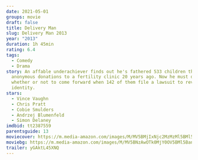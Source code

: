 ```yaml
---
date: 2021-05-01
groups: movie
draft: false
title: Delivery Man
slug: Delivery Man 2013
year: "2013"
duration: 1h 45min
rating: 6.4
tags:
  - Comedy
  - Drama
story: An affable underachiever finds out he's fathered 533 children through
  anonymous donations to a fertility clinic 20 years ago. Now he must decide
  whether or not to come forward when 142 of them file a lawsuit to reveal his
  identity.
stars:
  - Vince Vaughn
  - Chris Pratt
  - Cobie Smulders
  - Andrzej Blumenfeld
  - Simon Delaney
imdbid: tt2387559
parentsguide: 13
moviecover: https://m.media-amazon.com/images/M/MV5BMjIxNjc2MzMzMl5BMl5BanBnXkFtZTgwMjA5NjM0MDE@._V1_FMjpg_UX864_.jpg
moviebg: https://m.media-amazon.com/images/M/MV5BNzAwOTk0MjY0OV5BMl5BanBnXkFtZTgwNTI5MDY2MDE@._V1_FMjpg_UX936_.jpg
trailer: yGAktL45XNQ
---
```

